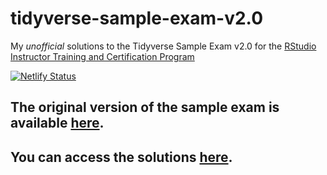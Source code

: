 # tidyverse-sample-exam-v2.0

My *unofficial* solutions to the Tidyverse Sample Exam v2.0 for the [RStudio Instructor Training and Certification Program](https://education.rstudio.com/trainers/)

[![Netlify Status](https://api.netlify.com/api/v1/badges/458e5992-77c0-4fad-9a96-1eb0f4591a1e/deploy-status)](https://app.netlify.com/sites/tidyverse-exam-v2-solutions/deploys)

## The original version of the sample exam is available [here](https://education.rstudio.com/blog/2020/08/more-example-exams/#tidyverse-exam). <br>
## You can access the solutions [here](https://tidyverse-exam-v2-solutions.netlify.app/).
